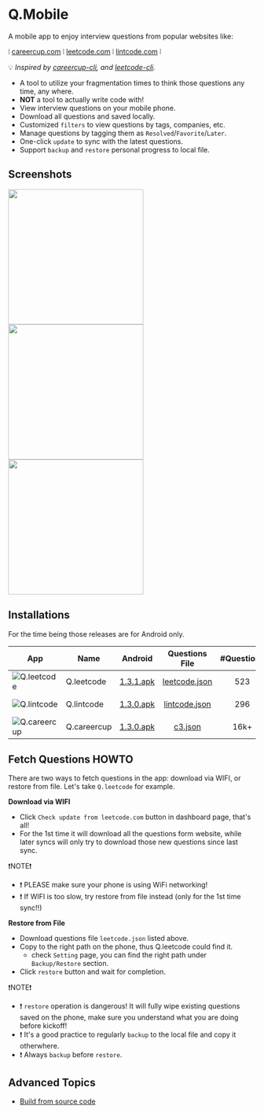# Q.Mobile

A mobile app to enjoy interview questions from popular websites like:

⦙  [careercup.com](https://careercup.com/page)
⦙  [leetcode.com](https://leetcode.com/problemset/algorithms/)
⦙  [lintcode.com](http://www.lintcode.com/en/problem/) ⦙ 

:bulb: *Inspired by [careercup-cli](https://github.com/skygragon/careercup-cli), and [leetcode-cli](https://github.com/skygragon/leetcode-cli).*

* A tool to utilize your fragmentation times to think those questions any time, any where.
* **NOT** a tool to actually write code with!
* View interview questions on your mobile phone.
* Download all questions and saved locally.
* Customized `filters` to view questions by tags, companies, etc.
* Manage questions by tagging them as `Resolved`/`Favorite`/`Later`.
* One-click `update` to sync with the latest questions.
* Support `backup` and `restore` personal progress to local file.

## Screenshots

<img src="https://github.com/skygragon/Q.mobile/blob/master/screenshots/dashboard.png" width="275" /><img src="https://github.com/skygragon/Q.mobile/blob/master/screenshots/question.png" width="275" /><img src="https://github.com/skygragon/Q.mobile/blob/master/screenshots/setting.png" width="275" />

## Installations

For the time being those releases are for Android only.

|App|Name    |Android|Questions File|#Questions|Last Updated|
|---|--------|-------|:------------:|:--------:|:----------:|
|![Q.leetcode](https://github.com/skygragon/Q.mobile/raw/master/screenshots/Q.leetcode.64.png)|Q.leetcode |[1.3.1.apk](https://github.com/skygragon/Q.mobile/releases/download/1.3.1/Q.leetcode-1.3.1-android-a98e9e4.apk) |[leetcode.json](https://github.com/skygragon/Q.mobile/releases/download/1.3.0/leetcode.json)|523 |2017-05-05|
|![Q.lintcode](https://github.com/skygragon/Q.mobile/raw/master/screenshots/Q.lintcode.64.png)|Q.lintcode |[1.3.0.apk](https://github.com/skygragon/Q.mobile/releases/download/1.3.0/Q.lintcode-1.3.0-android-08a7dfa.apk) |[lintcode.json](https://github.com/skygragon/Q.mobile/releases/download/1.3.0/lintcode.json)|296 |2017-05-05|
|![Q.careercup](https://github.com/skygragon/Q.mobile/raw/master/screenshots/Q.careercup.64.png)|Q.careercup|[1.3.0.apk](https://github.com/skygragon/Q.mobile/releases/download/1.3.0/Q.careercup-1.3.0-android-1ee2d2c.apk)|[c3.json](https://github.com/skygragon/Q.mobile/releases/download/1.2.0/c3.json)|16k+|2017-02-11|

## Fetch Questions HOWTO

There are two ways to fetch questions in the app: download via WIFI, or restore from file. Let's take `Q.leetcode` for example.

**Download via WIFI**

* Click `Check update from leetcode.com` button in dashboard page, that's all!
* For the 1st time it will download all the questions form website, while later syncs will only try to download those new questions since last sync.

:exclamation:NOTE:exclamation:
* :exclamation: PLEASE make sure your phone is using WiFi networking!
* :exclamation: If WIFI is too slow, try restore from file instead (only for the 1st time sync!!)

**Restore from File**

* Download questions file `leetcode.json` listed above.
* Copy to the right path on the phone, thus Q.leetcode could find it.
  * check `Setting` page, you can find the right path under `Backup/Restore` section.
* Click `restore` button and wait for completion.

:exclamation:NOTE:exclamation:
* :exclamation: `restore` operation is dangerous! It will fully wipe existing questions saved on the phone, make sure you understand what you are doing before kickoff!
* :exclamation: It's a good practice to regularly `backup` to the local file and copy it otherwhere.
* :exclamation: Always `backup` before `restore`.

## Advanced Topics

* [Build from source code](https://github.com/skygragon/Q.mobile/blob/master/docs/build.md)


